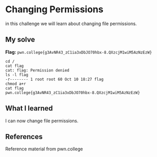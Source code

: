 # Changing Permissions
in this challenge we will learn about changing file permissions.

## My solve
**Flag:** `pwn.college{g3AvNR43_zC1ia3xDbJO70hbx-8.QXzcjM1wiM5AzNzEzW}`


```
cd /
cat flag
cat: flag: Permission denied
ls -l flag
-r-------- 1 root root 60 Oct 10 18:27 flag
chmod a+r
cat flag
pwn.college{g3AvNR43_zC1ia3xDbJO70hbx-8.QXzcjM1wiM5AzNzEzW}
```

## What I learned
I can now change file permissions.

## References 
Reference material from pwn.college

